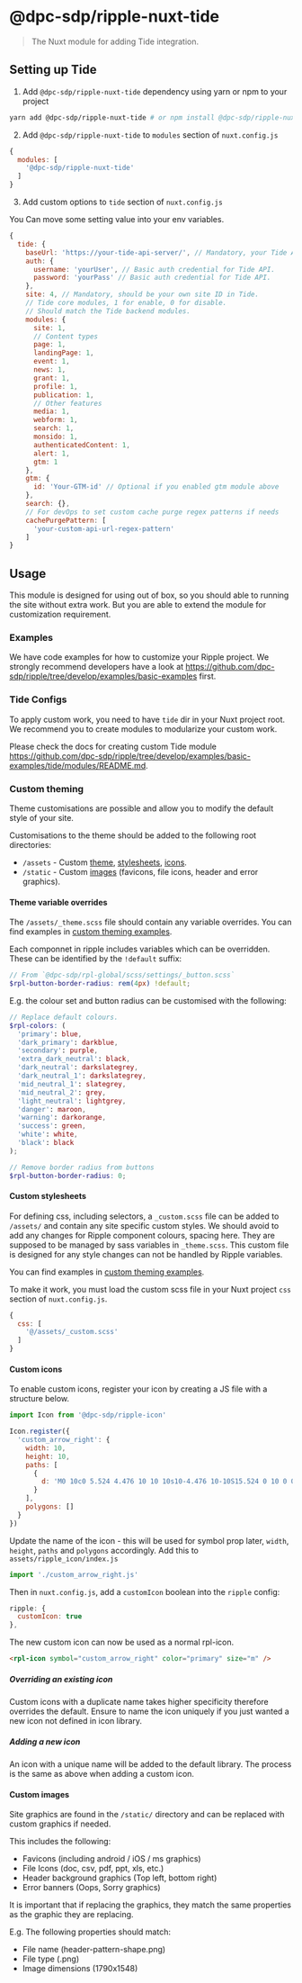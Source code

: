 # @dpc-sdp/ripple-nuxt-tide

> The Nuxt module for adding Tide integration.

## Setting up Tide

1. Add `@dpc-sdp/ripple-nuxt-tide` dependency using yarn or npm to your project

```bash
yarn add @dpc-sdp/ripple-nuxt-tide # or npm install @dpc-sdp/ripple-nuxt-tide
```

2. Add `@dpc-sdp/ripple-nuxt-tide` to `modules` section of `nuxt.config.js`

```js
{
  modules: [
    '@dpc-sdp/ripple-nuxt-tide'
  ]
}
```

3. Add custom options to `tide` section of `nuxt.config.js`

You Can move some setting value into your env variables.

```js
{
  tide: {
    baseUrl: 'https://your-tide-api-server/', // Mandatory, your Tide API base URL, with a slash in the end.
    auth: {
      username: 'yourUser', // Basic auth credential for Tide API.
      password: 'yourPass' // Basic auth credential for Tide API.
    },
    site: 4, // Mandatory, should be your own site ID in Tide.
    // Tide core modules, 1 for enable, 0 for disable.
    // Should match the Tide backend modules.
    modules: {
      site: 1,
      // Content types
      page: 1,
      landingPage: 1,
      event: 1,
      news: 1,
      grant: 1,
      profile: 1,
      publication: 1,
      // Other features
      media: 1,
      webform: 1,
      search: 1,
      monsido: 1,
      authenticatedContent: 1,
      alert: 1,
      gtm: 1
    },
    gtm: {
      id: 'Your-GTM-id' // Optional if you enabled gtm module above
    },
    search: {},
    // For devOps to set custom cache purge regex patterns if needs
    cachePurgePattern: [
      'your-custom-api-url-regex-pattern'
    ]
}
```

## Usage

This module is designed for using out of box, so you should able to running the
site without extra work. But you are able to extend the module for
customization requirement.

### Examples

We have code examples for how to customize your Ripple project. We strongly recommend developers have a look at https://github.com/dpc-sdp/ripple/tree/develop/examples/basic-examples first.

### Tide Configs

To apply custom work, you need to have `tide` dir in your Nuxt project root.
We recommend you to create modules to modularize your custom work.

Please check the docs for creating custom Tide module https://github.com/dpc-sdp/ripple/tree/develop/examples/basic-examples/tide/modules/README.md.

### Custom theming

Theme customisations are possible and allow you to modify the default style of
your site.

Customisations to the theme should be added to the following root directories:

- `/assets` - Custom [theme](#Theme-variable-overrides), [stylesheets](#Custom-stylesheets), [icons](#Custom-icons).
- `/static` - Custom [images](#Custom-images) (favicons, file icons, header and error graphics).

#### Theme variable overrides

The `/assets/_theme.scss` file should contain any variable overrides. You can find
examples in [custom theming examples](#Custom-theming-examples).

Each componnet in ripple includes variables which can be overridden.
These can be identified by the `!default` suffix:

```scss
// From `@dpc-sdp/rpl-global/scss/settings/_button.scss`
$rpl-button-border-radius: rem(4px) !default;
```

E.g. the colour set and button radius can be customised with the following:

```scss
// Replace default colours.
$rpl-colors: (
  'primary': blue,
  'dark_primary': darkblue,
  'secondary': purple,
  'extra_dark_neutral': black,
  'dark_neutral': darkslategrey,
  'dark_neutral_1': darkslategrey,
  'mid_neutral_1': slategrey,
  'mid_neutral_2': grey,
  'light_neutral': lightgrey,
  'danger': maroon,
  'warning': darkorange,
  'success': green,
  'white': white,
  'black': black
);

// Remove border radius from buttons
$rpl-button-border-radius: 0;
```

#### Custom stylesheets

For defining css, including selectors, a `_custom.scss` file can be added to
`/assets/` and contain any site specific custom styles.
We should avoid to add any changes for Ripple component colours, spacing here.
They are supposed to be managed by sass variables in `_theme.scss`.
This custom file is designed for any style changes can not be handled by Ripple variables.

You can find examples in [custom theming examples](#Custom-theming-examples).

To make it work, you must load the custom scss file in your Nuxt project `css` section of `nuxt.config.js`.

```Javascript
{
  css: [
    '@/assets/_custom.scss'
  ]
}
```

#### Custom icons

To enable custom icons, register your icon by creating a JS file with a structure below.

```Javascript
import Icon from '@dpc-sdp/ripple-icon'

Icon.register({
  'custom_arrow_right': {
    width: 10,
    height: 10,
    paths: [
      {
        d: 'M0 10c0 5.524 4.476 10 10 10s10-4.476 10-10S15.524 0 10 0 0 4.476 0 10zm18.065 0A8.062 8.062 0 0110 18.065 8.062 8.062 0 011.935 10 8.062 8.062 0 0110 1.935 8.062 8.062 0 0118.065 10zM10.44 4.762l4.895 4.895c.19.19.19.496 0 .686l-4.895 4.895a.484.484 0 01-.686 0l-.79-.79a.483.483 0 01.008-.694l2.834-2.706H5.323a.485.485 0 01-.484-.483v-1.13c0-.266.217-.483.484-.483h6.483L8.972 6.246a.483.483 0 01-.008-.694l.79-.79c.19-.19.496-.19.686 0z'
      }
    ],
    polygons: []
  }
})
```

Update the name of the icon - this will be used for symbol prop later, `width`, `height`, `paths` and `polygons` accordingly.
Add this to `assets/ripple_icon/index.js`

```javascript
import './custom_arrow_right.js'
```

Then in `nuxt.config.js`, add a `customIcon` boolean into the `ripple` config:

```js
ripple: {
  customIcon: true
},
```

The new custom icon can now be used as a normal rpl-icon.
```html
<rpl-icon symbol="custom_arrow_right" color="primary" size="m" />
```
##### Overriding an existing icon

Custom icons with a duplicate name takes higher specificity therefore overrides the default.
Ensure to name the icon uniquely if you just wanted a new icon not defined in icon library.

##### Adding a new icon

An icon with a unique name will be added to the default library.
The process is the same as above when adding a custom icon.

#### Custom images

Site graphics are found in the `/static/` directory and can be replaced with
custom graphics if needed.

This includes the following:

- Favicons (including android / iOS / ms graphics)
- File Icons (doc, csv, pdf, ppt, xls, etc.)
- Header background graphics (Top left, bottom right)
- Error banners (Oops, Sorry graphics)

It is important that if replacing the graphics, they match the same properties
as the graphic they are replacing.

E.g. The following properties should match:

- File name (header-pattern-shape.png)
- File type (.png)
- Image dimensions (1790x1548)
